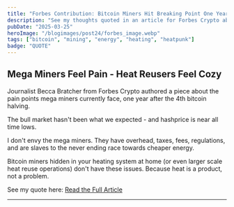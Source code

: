 ```yaml
---
title: "Forbes Contribution: Bitcoin Miners Hit Breaking Point One Year After Halving"
description: "See my thoughts quoted in an article for Forbes Crypto about bitcoin mining heat reuse."
pubDate: "2025-03-25"
heroImage: "/blogimages/post24/forbes_image.webp"
tags: ["bitcoin", "mining", "energy", "heating", "heatpunk"]
badge: "QUOTE"
---
```


## Mega Miners Feel Pain - Heat Reusers Feel Cozy

Journalist Becca Bratcher from Forbes Crypto authored a piece about the pain points mega miners currently face, one year after the 4th bitcoin halving.

The bull market hasn't been what we expected - and hashprice is near all time lows.

I don't envy the mega miners. They have overhead, taxes, fees, regulations, and are slaves to the never ending race towards cheaper energy.

Bitcoin miners hidden in your heating system at home (or even larger scale heat reuse operations) don't have these issues. Because heat is a product, not a problem.

See my quote here: [Read the Full Article](https://www.forbes.com/sites/beccabratcher/2025/03/25/bitcoin-miners-hit-breaking-point-one-year-after-halving/)

--- 
